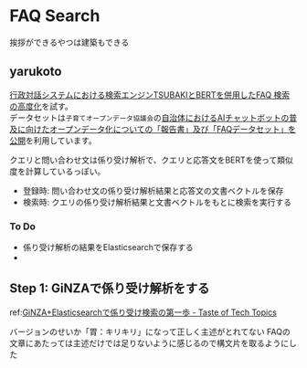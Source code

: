 # FAQ Search 

挨拶ができるやつは建築もできる

## yarukoto
[行政対話システムにおける検索エンジンTSUBAKIとBERTを併用したFAQ 検索の高度化](https://www.anlp.jp/proceedings/annual_meeting/2019/pdf_dir/F5-1.pdf)を試す。  
データセットは`子育てオープンデータ協議会`の[自治体におけるAIチャットボットの普及に向けたオープンデータ化についての「報告書」及び「FAQデータセット」を公開](https://www.asukoe.co.jp/kosodate_opendata_report/)を利用しています。

クエリと問い合わせ文は係り受け解析で、クエリと応答文をBERTを使って類似度を計算しているっぽい。

- 登録時: 問い合わせ文の係り受け解析結果と応答文の文書ベクトルを保存
- 検索時: クエリの係り受け解析結果と文書ベクトルをもとに検索を実行する

### To Do
- 係り受け解析の結果をElasticsearchで保存する 
- 

## Step 1: GiNZAで係り受け解析をする
ref:[GiNZA+Elasticsearchで係り受け検索の第一歩 - Taste of Tech Topics](https://acro-engineer.hatenablog.com/entry/2019/12/06/120000)

バージョンのせいか「胃：キリキリ」になって正しく主述がとれてない
FAQの文章にあたっては主述だけでは足りないように感じるので構文片を取るようにした
